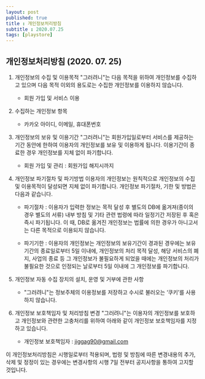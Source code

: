 ```yaml
---
layout: post
published: true
title : 개인정보처리방침
subtitle : 2020.07.25
tags: [playstore]
---
```

## 개인정보처리방침 (2020. 07. 25)
1. 개인정보의 수집 및 이용목적
"그러려니"는 다음 목적을 위하여 개인정보를 수집하고 있으며 다음 목적 이외의 용도로는 수집한 개인정보를 이용하지 않습니다.
    - 회원 가입 및 서비스 이용

2. 수집하는 개인정보 항목
    - 카카오 아이디, 이메일, 휴대폰번호

3. 개인정보의 보유 및 이용기간
"그러려니"는 회원가입일로부터 서비스를 제공하는 기간 동안에 한하여 이용자의 개인정보를 보유 및 이용하게 됩니다. 이용기간이 종료한 경우 개인정보를 지체 없이 파기합니다.
    - 회원 가입 및 관리 : 회원가입 해지시까지

4. 개인정보 파기절차 및 파기방법
이용자의 개인정보는 원칙적으로 개인정보의 수집 및 이용목적이 달성되면 지체 없이 파기합니다. 개인정보 파기절차, 기한 및 방법은 다음과 같습니다.

    - 파기절차 : 이용자가 입력한 정보는 목적 달성 후 별도의 DB에 옮겨져(종이의 경우 별도의 서류) 내부 방침 및 기타 관련 법령에 따라 일정기간 저장된 후 혹은 즉시 파기됩니다. 이 때, DB로 옮겨진 개인정보는 법률에 의한 경우가 아니고서는 다른 목적으로 이용되지 않습니다.

    - 파기기한 : 이용자의 개인정보는 개인정보의 보유기간이 경과된 경우에는 보유기간의 종료일로부터 5일 이내에, 개인정보의 처리 목적 달성, 해당 서비스의 폐지, 사업의 종료 등 그 개인정보가 불필요하게 되었을 때에는 개인정보의 처리가 불필요한 것으로 인정되는 날로부터 5일 이내에 그 개인정보를 파기합니다.

5. 개인정보 자동 수집 장치의 설치, 운영 및 거부에 관한 사항
    - "그러려니"는 정보주체의 이용정보를 저장하고 수시로 불러오는 ‘쿠키’를 사용하지 않습니다.

6. 개인정보 보호책임자 및 처리방침 변경
"그러려니"는 이용자의 개인정보를 보호하고 개인정보와 관련한 고충처리를 위하여 아래와 같이 개인정보 보호책임자를 지정하고 있습니다.

    - 개인정보 보호책임자 : jiggag90@gmail.com

이 개인정보처리방침은 시행일로부터 적용되며, 법령 및 방침에 따른 변경내용의 추가, 삭제 및 정정이 있는 경우에는 변경사항의 시행 7일 전부터 공지사항을 통하여 고지할 것입니다.
